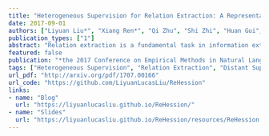 ```yaml
---
title: "Heterogeneous Supervision for Relation Extraction: A Representation Learning Approach"
date: 2017-09-01
authors: ["Liyuan Liu*", "Xiang Ren*", "Qi Zhu", "Shi Zhi", "Huan Gui", "Heng Ji", "Jiawei Han"]
publication_types: ["1"]
abstract: "Relation extraction is a fundamental task in information extraction. Most existing methods have heavy reliance on annotations labeled by human experts, which are costly and time-consuming. To overcome this drawback, we propose a novel framework, REHession, to conduct relation extractor learning using annotations from heterogeneous information source, e.g., knowledge base and domain heuristics. These annotations, referred as heterogeneous supervision, often conflict with each other, which brings a new challenge to the original relation extraction task: how to infer the true label from noisy labels for a given instance. Identifying context information as the backbone of both relation extraction and true label discovery, we adopt embedding techniques to learn the distributed representations of context, which bridges all components with mutual enhancement in an iterative fashion. Extensive experimental results demonstrate the superiority of REHession over the state-of-the-art."
featured: false
publication: "*the 2017 Conference on Empirical Methods in Natural Language Processing (EMNLP 2017)*"
tags: ["Heterogeneous Supervision", "Relation Extraction", "Distant Supervision", "Selected"]
url_pdf: "http://arxiv.org/pdf/1707.00166"
url_code: "https://github.com/LiyuanLucasLiu/ReHession"
links: 
- name: "Blog"
  url: "https://liyuanlucasliu.github.io/ReHession/"
- name: "Slides"
  url: "https://liyuanlucasliu.github.io/ReHession/resources/ReHession.pdf"
---
```


